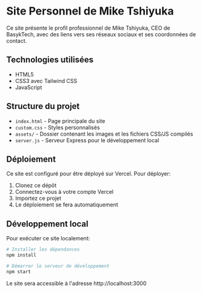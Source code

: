 # Site Personnel de Mike Tshiyuka

Ce site présente le profil professionnel de Mike Tshiyuka, CEO de BasykTech, avec des liens vers ses réseaux sociaux et ses coordonnées de contact.

## Technologies utilisées

- HTML5
- CSS3 avec Tailwind CSS
- JavaScript

## Structure du projet

- `index.html` - Page principale du site
- `custom.css` - Styles personnalisés
- `assets/` - Dossier contenant les images et les fichiers CSS/JS compilés
- `server.js` - Serveur Express pour le développement local

## Déploiement

Ce site est configuré pour être déployé sur Vercel. Pour déployer:

1. Clonez ce dépôt
2. Connectez-vous à votre compte Vercel
3. Importez ce projet
4. Le déploiement se fera automatiquement

## Développement local

Pour exécuter ce site localement:

```bash
# Installer les dépendances
npm install

# Démarrer le serveur de développement
npm start
```

Le site sera accessible à l'adresse http://localhost:3000
